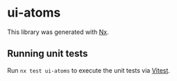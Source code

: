 # ui-atoms

This library was generated with [Nx](https://nx.dev).

## Running unit tests

Run `nx test ui-atoms` to execute the unit tests via [Vitest](https://vitest.dev/).

